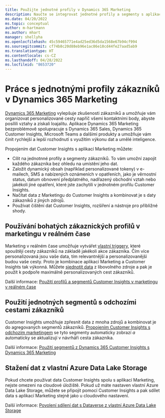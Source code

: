 ```yaml
---
title: Použijte jednotné profily v Dynamics 365 Marketing
description: Naučte se integrovat jednotné profily a segmenty s aplikací Dynamics 365 Marketing.
ms.date: 04/20/2022
ms.topic: conceptual
author: m-hartmann
ms.author: mhart
manager: shellyha
ms.openlocfilehash: 45c59465771e4ad25ed36d5da1568e67b94cf994
ms.sourcegitcommit: cf74b8c20d88eb96e1ac86e18cd44fe27aad5ab9
ms.translationtype: HT
ms.contentlocale: cs-CZ
ms.lasthandoff: 04/28/2022
ms.locfileid: "8653720"
---
```

# <a name="work-with-unified-customer-profiles-in-dynamics-365-marketing"></a>Práce s jednotnými profily zákazníků v Dynamics 365 Marketing

[Dynamics 365 Marketing](/dynamics365/marketing/overview) vylepšuje zkušenosti zákazníků a umožňuje vám organizovat personalizované cesty napříč všemi kontaktními body, abyste posílili vztahy a získali loajalitu. Aplikace Dynamics 365 Marketing bezproblémově spolupracuje s Dynamics 365 Sales, Dynamics 365 Customer Insights, Microsoft Teams a dalšími produkty a umožňuje vám činit rychlejší a lepší rozhodnutí s využitím výkonu dat a umělé inteligence.

Propojením dat Customer Insights s aplikací Marketing můžete:

- Cílit na jednotnné profily a segmenty zákazníků. To vám umožní zapojit každého zákazníka bez ohledu na umístění jeho dat.
- Založit dynamický obsah (například personalizované tokeny) v e-mailech, SMS a nabízených oznámeních v opatřeních, jako je věrnostní status, datum obnovení předplatného, nadřazený obchodní vztah nebo jakékoli jiné opatření, které jste zachytili v jednotném profilu Customer Insights.
- Načítat data z Marketingu do Customer Insights a kombinovat je s daty zákazníků z jiných zdrojů.
- Používat čištění dat Customer Insights, rozšíření a nástroje pro přibližné shody.


## <a name="use-rich-customer-profiles-in-real-time-marketing"></a>Používání bohatých zákaznických profilů v marketingu v reálném čase

Marketing v reálném čase umožňuje vytvářet [vlastní triggery](/dynamics365/marketing/real-time-marketing-custom-triggers), které spouštějí cesty zákazníků na základě jakékoli akce zákazníka. Čím více personalizovaná jsou vaše data, tím relevantnější a personalizovanější budou vaše cesty. Proto je kombinace aplikací Marketing a Customer Insights tak výkonná. Můžete [sjednotit data](data-unification.md) z libovolného zdroje a pak je použít k podpoře maximálně personalizovaných cest zákazníků.

Další informace: [Použití profilů a segmentů Customer Insights v marketingu v reálném čase](/dynamics365/marketing/real-time-marketing-ci-profile)

## <a name="use-unified-segments-with-outbound-customer-journeys"></a>Použití jednotných segmentů s odchozími cestami zákazníků

Customer Insights umožňuje zpřesnit data z mnoha zdrojů a kombinovat je do agregovaných segmentů zákazníků. [Propojením Customer Insights s odchozím marketingem](export-dynamics365-marketing.md) se tyto segmenty automaticky zobrazí *a* automaticky se aktualizují v návrháři cesta zákazníka.

Další informace: [Použití segmentů z Dynamics 365 Customer Insights s Dynamics 365 Marketing](/dynamics365/marketing/customer-insights-segments)

## <a name="pull-data-from-your-own-azure-data-lake-storage"></a>Stažení dat z vlastní Azure Data Lake Storage

Pokud chcete používat data Customer Insights spolu s aplikací Marketing, nejste omezeni na cloudové úložiště. Pokud už máte nastaven vlastní Azure Data Lake Storage, můžete se připojit pomocí Customer Insights a pak sdílet data s aplikací Marketing stejně jako u cloudového nastavení.

Další informace: [Povolení sdílení dat s Dataverse z vlastní Azure Data Lake Storage](manage-environments.md#enable-data-sharing-with-dataverse-from-your-own-azure-data-lake-storage-preview)